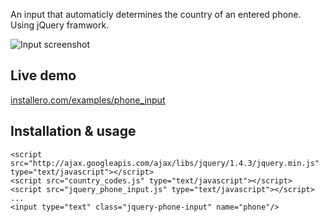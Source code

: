 An input that automaticly determines the country of an entered phone. Using jQuery framwork.

![Input screenshot](jqeury_phone_input/master/demo.png)

## Live demo

[installero.com/examples/phone_input](http://installero.ru/examples/phone_input.html)

## Installation & usage

    <script src="http://ajax.googleapis.com/ajax/libs/jquery/1.4.3/jquery.min.js" type="text/javascript"></script>
    <script src="country_codes.js" type="text/javascript"></script>
    <script src="jquery_phone_input.js" type="text/javascript"></script>
    ...
    <input type="text" class="jquery-phone-input" name="phone"/>
